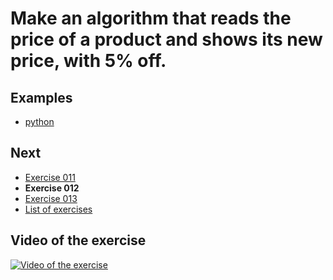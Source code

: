 # Make an algorithm that reads the price of a product and shows its new price, with 5% off.

## Examples

- [python](python)

## Next

- [Exercise 011](../011)
- **Exercise 012**
- [Exercise 013](../013)
- [List of exercises](../)

## Video of the exercise

[![Video of the exercise](https://img.youtube.com/vi/4MAmKOT9FeU/maxresdefault.jpg)](https://youtu.be/4MAmKOT9FeU)
